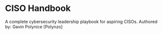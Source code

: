 # CISO Handbook
A complete cybersecurity leadership playbook for aspiring CISOs.
Authored by: Gavin Polynice [Polynzo]
